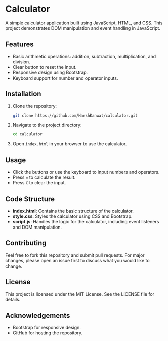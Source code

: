 # Calculator

A simple calculator application built using JavaScript, HTML, and CSS. This project demonstrates DOM manipulation and event handling in JavaScript.

## Features

- Basic arithmetic operations: addition, subtraction, multiplication, and division.
- Clear button to reset the input.
- Responsive design using Bootstrap.
- Keyboard support for number and operator inputs.

## Installation

1. Clone the repository:
    ```bash
    git clone https://github.com/HarshKanwat/calculator.git
    ```
2. Navigate to the project directory:
    ```bash
    cd calculator
    ```
3. Open `index.html` in your browser to use the calculator.

## Usage

- Click the buttons or use the keyboard to input numbers and operators.
- Press `=` to calculate the result.
- Press `C` to clear the input.

## Code Structure

- **index.html**: Contains the basic structure of the calculator.
- **style.css**: Styles the calculator using CSS and Bootstrap.
- **script.js**: Handles the logic for the calculator, including event listeners and DOM manipulation.

## Contributing

Feel free to fork this repository and submit pull requests. For major changes, please open an issue first to discuss what you would like to change.

## License

This project is licensed under the MIT License. See the LICENSE file for details.

## Acknowledgements

- Bootstrap for responsive design.
- GitHub for hosting the repository.

